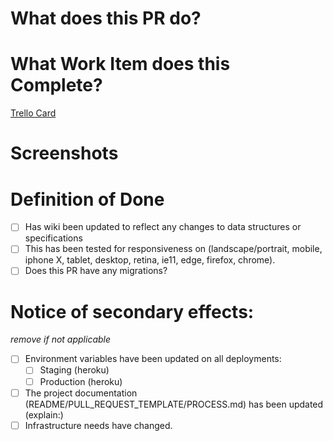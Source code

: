 # What does this PR do?

# What Work Item does this Complete?

[Trello Card](https://trello.com/c/dQaf1LsG)

# Screenshots

# Definition of Done
- [ ] Has wiki been updated to reflect any changes to data structures or specifications
- [ ] This has been tested for responsiveness on (landscape/portrait, mobile, iphone X, tablet, desktop, retina, ie11, edge, firefox, chrome).
- [ ] Does this PR have any migrations?

# Notice of secondary effects:
*remove if not applicable*
- [ ] Environment variables have been updated on all deployments:
  - [ ] Staging (heroku)
  - [ ] Production (heroku)
- [ ] The project documentation (README/PULL_REQUEST_TEMPLATE/PROCESS.md) has been updated (explain:)
- [ ] Infrastructure needs have changed.
